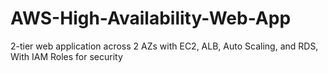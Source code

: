 # AWS-High-Availability-Web-App
2-tier web application across 2 AZs with EC2, ALB, Auto Scaling, and RDS, With IAM Roles for security
